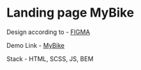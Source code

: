 # Landing page MyBike
Design according to - [FIGMA](https://www.figma.com/file/NZQAIydtHo5QkINyGLHNcq/BIKE-New-Version?node-id=0%3A1&t=0qcPYQeMqyaqpomh-0)

Demo Link - [MyBike](https://serhiiromaniukwd.github.io/MyBike/)

Stack - HTML, SCSS, JS, BEM 
